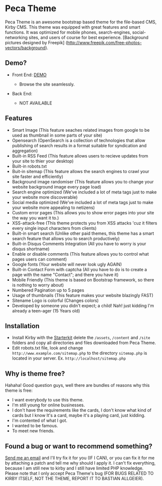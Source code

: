 # Peca Theme
Peca Theme is an awesome bootstrap based theme for the file-based CMS, Kirby CMS. This theme  was equipped with great features and smart functions. It was optimized for mobile phones, search-engines, social-networking sites, and users of course for best experience. [Background pictures designed by Freepik] (http://www.freepik.com/free-photos-vectors/background).

## Demo?
- Front End: [DEMO](http://phoenixpeca.ga/demo/peca)
  - Browse the site seamlessly.

- Back End:
  - NOT AVAILABLE

## Features
- Smart Image (This feature seaches related images from google to be used as thumbnail in some parts of your site)
- Opensearch (OpenSearch is a collection of technologies that allow publishing of search results in a format suitable for syndication and aggregation)
- Built-in RSS Feed (This feature allows users to recieve updates from your site to thier your desktop)
- Built-in robots.txt
- Buit-in sitemap (This feature allows the search engines to crawl your site faster and efficiently)
- Background image randomiser (This feature allows you to change your website background image every page load)
- Search engine optimized (We've included a lot of meta tags just to make your website more discoverable)
- Social media optimized (We've included a lot of meta tags just to make your website more appealing to netizens)
- Custom error pages (This allows you to show error pages into your site the way you want it to.)
- XSS-attack-free (This theme protects you from XSS attacks 'cuz it filters every single input characters from clients)
- Built-in smart search (Unlike other paid themes, this theme has a smart search feature that allows you to search productively)
- Built-in Disqus Comments Integration (All you have to worry is your disqus shortname)
- Enable or disable comments (This feature allows you to control what pages users can comment)
- Google fonts (Your website will never look ugly AGAIN)
- Built-in Contact Form with captcha (All you have to do is to create a page with the name "Contact"; and there you have it)
- Mobile Friendly (This theme is based on Bootstrap framework, so there is nothing to worry about)
- Numbered Pagination up to 5 pages
- Usage of thumbnails (This feature makes your website blazingly FAST)
- Sitename Logo is colorful (Changes colors)
- Developed by someone you didn't expect; a child! Nah! just kidding I'm already a teen-ager (15 Years old)

## Installation
* Install Kirby with the [Starterkit](https://github.com/getkirby/starterkit) delete the `/assets`, `/content` and `/site` folders and copy all directories and files downloaded from Peca Theme.
* Edit robots.txt file, look and change `http://www.example.com/sitemap.php` to the directory `sitemap.php` is located in your server. Ex. `http://localhost/sitemap.php`

## Why is theme free?
Hahaha! Good question guys, well there are bundles of reasons why this theme is free:
- I want everybody to use this theme.
- I'm still young for online businesses.
- I don't have the requirements like the cards, I don't know what kind of cards but I know It's a card, maybe it's a playing card, just kidding.
- I'm contented of what I got.
- I wanted to be famous.
- To meet new friends.

## Found a bug or want to recommend something?
[Send me an email](http://phoenixpeca.ga/contact) and I'll try fix it for you (IF I CAN), or you can fix it for me by attaching a patch and tell me why should I apply it. I can't fix everything, because I am still new to kirby and I still have limited PHP knowledge. Please note that I only accept Peca Theme's bug (FOR BUGS RELATED TO KIRBY ITSELF, NOT THE THEME, REPORT IT TO BASTIAN ALLGEIER).
